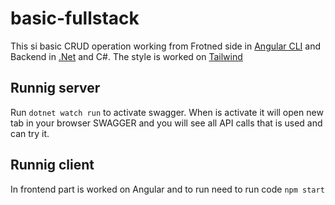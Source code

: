 # basic-fullstack

This si basic CRUD operation working from Frotned side in [Angular CLI](https://github.com/angular/angular-cli) and Backend in [.Net](https://dotnet.microsoft.com/en-us/learn/dotnet/what-is-dotnet) and C#. The style is worked on [Tailwind](https://tailwindcss.com/)

## Runnig server

Run `dotnet watch run` to activate swagger. When is activate it will open new tab in your browser SWAGGER and you will see all API calls that is used and can try it.

## Runnig client

In frontend part is worked on Angular and to run need to run code `npm start`
